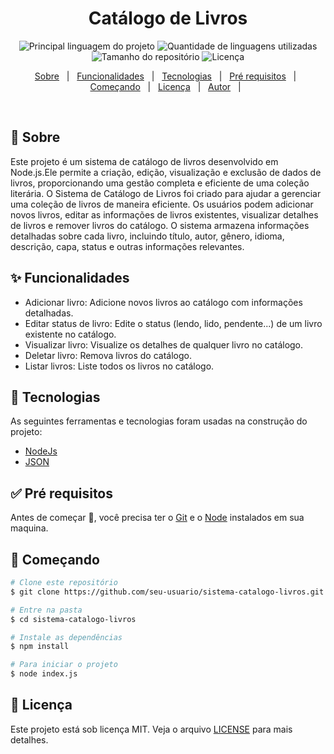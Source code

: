 <h1 align='center'>Catálogo de Livros</h1>

<p align='center'>

<img alt='Principal linguagem do projeto' src='https://img.shields.io/github/languages/top/fransilva0/sistema-catalogo-livros?color=56BEB8'>

<img alt='Quantidade de linguagens utilizadas' src='https://img.shields.io/github/languages/count/fransilva0/sistema-catalogo-livros?color=56BEB8'>

<img alt='Tamanho do repositório' src='https://img.shields.io/github/repo-size/fransilva0/sistema-catalogo-livros?color=56BEB8'>

<img alt='Licença' src='https://img.shields.io/github/license/fransilva0/sistema-catalogo-livros?color=56BEB8'>

<!-- <img alt='Github issues' src='https://img.shields.io/github/issues/{{github}}/{{repository}}?color=56BEB8' /> -->

<!-- <img alt='Github forks' src='https://img.shields.io/github/forks/{{github}}/{{repository}}?color=56BEB8' /> -->

<!-- <img alt='Github stars' src='https://img.shields.io/github/stars/{{github}}/{{repository}}?color=56BEB8' /> -->
</p>

<p align='center'>
<a href='#dart-sobre'>Sobre</a> &#xa0; | &#xa0;
<a href='#sparkles-funcionalidades'>Funcionalidades</a> &#xa0; | &#xa0;
<a href='#rocket-tecnologias'>Tecnologias</a> &#xa0; | &#xa0;
<a href='#white_check_mark-pré-requesitos'>Pré requisitos</a> &#xa0; | &#xa0;
<a href='#checkered_flag-começando'>Começando</a> &#xa0; | &#xa0;
<a href='#memo-licença'>Licença</a> &#xa0; | &#xa0;
<a href='https://github.com/fransilva0' target='_blank'>Autor</a> &#xa0; | &#xa0;
</p>

<br>

## :dart: Sobre ##

<p>
Este projeto é um sistema de catálogo de livros desenvolvido em Node.js.Ele permite a criação, edição, visualização e exclusão de dados de livros, proporcionando uma gestão completa e eficiente de uma coleção literária. O Sistema de Catálogo de Livros foi criado para ajudar a gerenciar uma coleção de livros de maneira eficiente. Os usuários podem adicionar novos livros, editar as informações de livros existentes, visualizar detalhes de livros e remover livros do catálogo. O sistema armazena informações detalhadas sobre cada livro, incluindo título, autor, gênero, idioma, descrição, capa, status e outras informações relevantes.
</P>

## :sparkles: Funcionalidades ##

- Adicionar livro: Adicione novos livros ao catálogo com informações detalhadas.
- Editar status de livro: Edite o status (lendo, lido, pendente...) de um livro existente no catálogo.
- Visualizar livro: Visualize os detalhes de qualquer livro no catálogo.
- Deletar livro: Remova livros do catálogo.
- Listar livros: Liste todos os livros no catálogo.

## :rocket: Tecnologias ##

As seguintes ferramentas e tecnologias foram usadas na construção do projeto:

- [NodeJs](https://nodejs.org/pt)
- [JSON](https://www.json.org/json-en.html)

## :white_check_mark: Pré requisitos ##

Antes de começar :checkered_flag:, você precisa ter o [Git](https://git-scm.com) e o [Node](https://nodejs.org/en/) instalados em sua maquina.

## :checkered_flag: Começando ##

```bash
# Clone este repositório
$ git clone https://github.com/seu-usuario/sistema-catalogo-livros.git

# Entre na pasta
$ cd sistema-catalogo-livros

# Instale as dependências
$ npm install

# Para iniciar o projeto
$ node index.js

```

## :memo: Licença ##

Este projeto está sob licença MIT. Veja o arquivo [LICENSE](LICENSE.md) para mais detalhes.